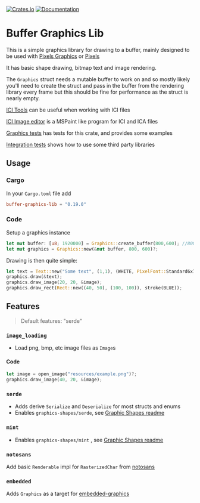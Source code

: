 [![Crates.io](https://img.shields.io/crates/v/buffer-graphics-lib)](https://crates.io/crates/buffer-graphics-lib "Crates.io version")
[![Documentation](https://img.shields.io/docsrs/buffer-graphics-lib)](https://docs.rs/buffer-graphics-lib "Documentation")

# Buffer Graphics Lib

This is a simple graphics library for drawing to a buffer, mainly designed to be used with [Pixels Graphics](https://github.com/emmabritton/pixel-graphics-lib) or [Pixels](https://github.com/parasyte/pixels)

It has basic shape drawing, bitmap text and image rendering.

The `Graphics` struct needs a mutable buffer to work on and so mostly likely you'll need to create the struct and pass in the buffer from the rendering library every frame but this should be fine for performance as the struct is nearly empty. 

[ICI Tools](https://github.com/emmabritton/ici_tools) can be useful when working with ICI files

[ICI Image editor](https://github.com/emmabritton/ici-image-editor) is a MSPaint like program for ICI and ICA files

[Graphics tests](https://github.com/emmabritton/graphics-tester) has tests for this crate, and provides some examples

[Integration tests](https://github.com/emmabritton/integration_tests) shows how to use some third party libraries

## Usage

### Cargo

In your `Cargo.toml` file add
```toml
buffer-graphics-lib = "0.19.0"
```

### Code

Setup a graphics instance
```rust
let mut buffer: [u8; 1920000] = Graphics::create_buffer(800,600); //800 x 600 RGBA 
let mut graphics = Graphics::new(&mut buffer, 800, 600)?;
```

Drawing is then quite simple:
```rust
let text = Text::new("Some text", (1,1), (WHITE, PixelFont::Standard6x7));
graphics.draw(&text);
graphics.draw_image(20, 20, &image);
graphics.draw_rect(Rect::new((40, 50), (100, 100)), stroke(BLUE));
```

## Features

> Default features: "serde"

### `image_loading`

* Load png, bmp, etc image files as `Image`s

#### Code
```rust
let image = open_image("resources/example.png")?;
graphics.draw_image(40, 20, &image);
```

### `serde`

* Adds derive `Serialize` and `Deserialize` for most structs and enums
* Enables `graphics-shapes/serde`, see [Graphic Shapes readme](https://github.com/emmabritton/graphics-shapes?tab=readme-ov-file#features)

### `mint`

* Enables `graphics-shapes/mint` , see [Graphic Shapes readme](https://github.com/emmabritton/graphics-shapes?tab=readme-ov-file#features)

### `notosans`

Add basic `Renderable` impl for `RasterizedChar` from [notosans](https://github.com/phip1611/noto-sans-mono-bitmap-rs)

### `embedded`

Adds `Graphics` as a target for [embedded-graphics](https://github.com/embedded-graphics/embedded-graphics)